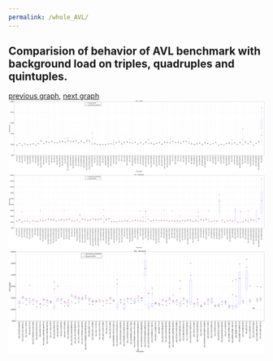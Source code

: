 ```yaml
---
permalink: /whole_AVL/
---
```



## Comparision of behavior of AVL benchmark with background load on triples, quadruples and quintuples.

[previous graph](../whole_A/), [next graph](../whole_CYPHERD/)
![graph figure](./images/triple/AVL_box.png)![graph figure](./images/quadruple/AVL_box.png)![graph figure](./images/quintuple/AVL_box.png)